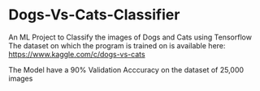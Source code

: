 # Dogs-Vs-Cats-Classifier
An ML Project to Classify the images of Dogs and Cats using Tensorflow
The dataset on which the program is trained on is available here: https://www.kaggle.com/c/dogs-vs-cats

The Model have a 90% Validation Acccuracy on the dataset of 25,000 images

